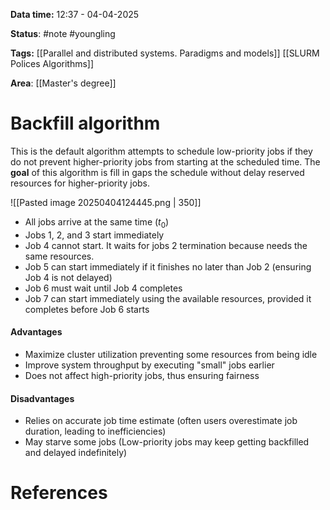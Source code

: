 **Data time:** 12:37 - 04-04-2025

**Status**: #note #youngling 

**Tags:** [[Parallel and distributed systems. Paradigms and models]] [[SLURM Polices Algorithms]]

**Area**: [[Master's degree]]
# Backfill algorithm

This is the default algorithm attempts to schedule low-priority jobs if they do not prevent higher-priority jobs from starting at the scheduled time. The **goal** of this algorithm is fill in gaps the schedule without delay reserved resources for higher-priority jobs.

![[Pasted image 20250404124445.png | 350]]

- All jobs arrive at the same time ($t_0$) 
- Jobs 1, 2, and 3 start immediately
- Job 4 cannot start. It waits for jobs 2 termination because needs the same resources.
- Job 5 can start immediately if it finishes no later than Job 2 (ensuring Job 4 is not delayed)
- Job 6 must wait until Job 4 completes
- Job 7 can start immediately using the available resources, provided it completes before Job 6 starts

#### Advantages
- Maximize cluster utilization preventing some resources from being idle
- Improve system throughput by executing "small" jobs earlier
- Does not affect high-priority jobs, thus ensuring fairness
#### Disadvantages
- Relies on accurate job time estimate (often users overestimate job duration, leading to inefficiencies)
- May starve some jobs (Low-priority jobs may keep getting backfilled and delayed indefinitely)
# References